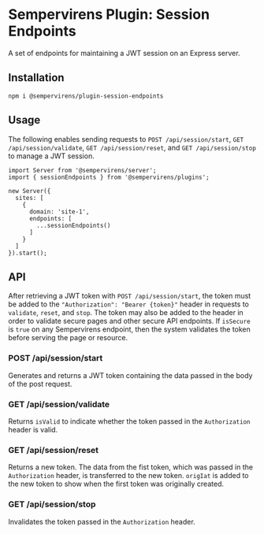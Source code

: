# Sempervirens Plugin: Session Endpoints

A set of endpoints for maintaining a JWT session on an Express server.

## Installation

`npm i @sempervirens/plugin-session-endpoints`

## Usage

The following enables sending requests to `POST /api/session/start`, `GET /api/session/validate`, `GET /api/session/reset`, and `GET /api/session/stop` to manage a JWT session.

```
import Server from '@sempervirens/server';
import { sessionEndpoints } from '@sempervirens/plugins';

new Server({
  sites: [
    {
      domain: 'site-1',
      endpoints: [
        ...sessionEndpoints()
      ]
    }
  ]
}).start();
```

## API

After retrieving a JWT token with `POST /api/session/start`, the token must be added to the `"Authorization": "Bearer {token}"` header in requests to `validate`, `reset`, and `stop`. The token may also be added to the header in order to validate secure pages and other secure API endpoints. If `isSecure` is `true` on any Sempervirens endpoint, then the system validates the token before serving the page or resource.

### POST /api/session/start

Generates and returns a JWT token containing the data passed in the body of the post request.

### GET /api/session/validate

Returns `isValid` to indicate whether the token passed in the `Authorization` header is valid.

### GET /api/session/reset

Returns a new token. The data from the fist token, which was passed in the `Authorization` header, is transferred to the new token. `origIat` is added to the new token to show when the first token was originally created.

### GET /api/session/stop

Invalidates the token passed in the `Authorization` header.
